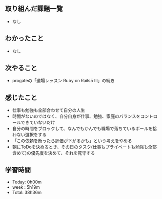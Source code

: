 ## 取り組んだ課題一覧
- なし
## わかったこと
- なし
## 次やること
- progateの「道場レッスン Ruby on Rails5 III」の続き
## 感じたこと
- 仕事も勉強も全部合わせて自分の人生
- 時間がないのではなく、自分自身が仕事、勉強、家庭のバランスをコントロールできていないだけ
- 自分の時間をブロックして、なんでもかんでも職場で落ちているボールを拾わない選択をする
- 「この依頼を断ったら評価が下がるかも」という考えをやめる
- 朝にToDoを決めるとき、その日のタスク(仕事もプライベートも勉強も全部含めて)の優先度を決めて、それを死守する
## 学習時間
- Today: 0h00m
- week : 5h19m
- Total: 38h36m
